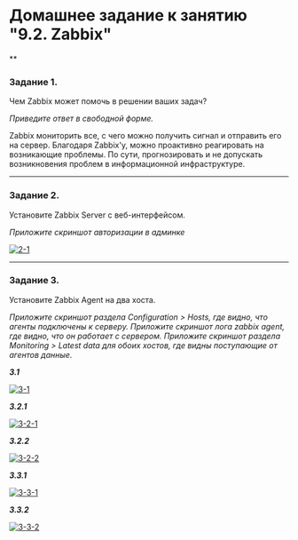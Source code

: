# Домашнее задание к занятию "9.2. Zabbix"

**

### Задание 1. 

Чем Zabbix может помочь в решении ваших задач?

*Приведите ответ в свободной форме.*

Zabbix мониторить все, с чего можно получить сигнал и отправить его на сервер. Благодаря Zabbix'у, можно проактивно реагировать на возникающие проблемы. По сути, прогнозировать и не допускать возникновения проблем в информационной инфраструктуре.

---

### Задание 2. 

Установите Zabbix Server с веб-интерфейсом.

*Приложите скриншот авторизации в админке*

<a href="https://ibb.co/xqFNy50"><img src="https://i.ibb.co/7tkqHy5/2-1.png" alt="2-1" border="0"></a>

---

### Задание 3. 

Установите Zabbix Agent на два хоста.

*Приложите скриншот раздела Configuration > Hosts, где видно, что агенты подключены к серверу.*
*Приложите скриншот лога zabbix agent, где видно, что он работает с сервером.*
*Приложите скриншот раздела Monitoring > Latest data для обоих хостов, где видны поступающие от агентов данные.*

***3.1*** 

<a href="https://ibb.co/BGzRDw8"><img src="https://i.ibb.co/42mxyJB/3-1.png" alt="3-1" border="0"></a>

***3.2.1***

<a href="https://ibb.co/dcNNRQF"><img src="https://i.ibb.co/KGttJ9d/3-2-1.png" alt="3-2-1" border="0"></a>

***3.2.2***

<a href="https://ibb.co/B2JhKsv"><img src="https://i.ibb.co/QvVWjmh/3-2-2.png" alt="3-2-2" border="0"></a>

***3.3.1***

<a href="https://ibb.co/ByJTw4C"><img src="https://i.ibb.co/c692xbr/3-3-1.png" alt="3-3-1" border="0"></a>

***3.3.2***

<a href="https://ibb.co/Y7D8Fgf"><img src="https://i.ibb.co/4ZsMnk4/3-3-2.png" alt="3-3-2" border="0"></a>



